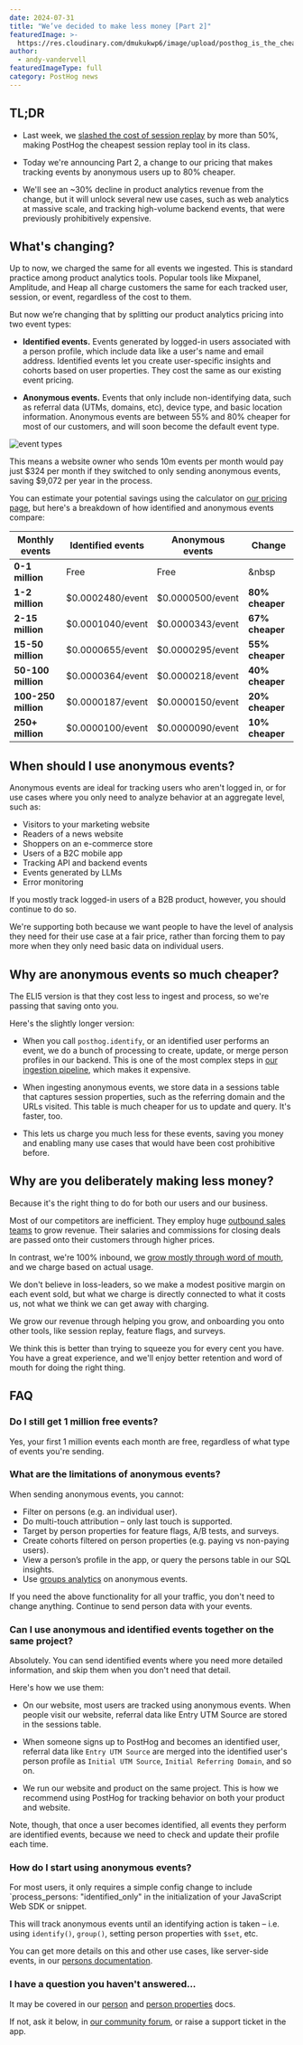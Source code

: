 ```yaml
---
date: 2024-07-31
title: "We’ve decided to make less money [Part 2]"
featuredImage: >-
  https://res.cloudinary.com/dmukukwp6/image/upload/posthog_is_the_cheapest_e77c4ea4a5.jpg
author:
  - andy-vandervell
featuredImageType: full
category: PostHog news
---
```


## TL;DR

- Last week, we [slashed the cost of session replay](/blog/session-replay-pricing) by more than 50%, making PostHog the cheapest session replay tool in its class.

- Today we're announcing Part 2, a change to our pricing that makes tracking events by anonymous users up to 80% cheaper.

- We'll see an ~30% decline in product analytics revenue from the change, but it will unlock several new use cases, such as web analytics at massive scale, and tracking high-volume backend events, that were previously prohibitively expensive.

## What's changing?

Up to now, we charged the same for all events we ingested. This is standard practice among product analytics tools. Popular tools like Mixpanel, Amplitude, and Heap all charge customers the same for each tracked user, session, or event, regardless of the cost to them.

But now we’re changing that by splitting our product analytics pricing into two event types:

- **Identified events.** Events generated by logged-in users associated with a person profile, which include data like a user's name and email address. Identified events let you create user-specific insights and cohorts based on user properties. They cost the same as our existing event pricing.

- **Anonymous events.** Events that only include non-identifying data, such as referral data (UTMs, domains, etc), device type, and basic location information. Anonymous events are between 55% and 80% cheaper for most of our customers, and will soon become the default event type.

![event types](https://res.cloudinary.com/dmukukwp6/image/upload/events_explained_0bccb88356.png)

This means a website owner who sends 10m events per month would pay just $324 per month if they switched to only sending anonymous events, saving $9,072 per year in the process.

You can estimate your potential savings using the calculator on [our pricing page](/pricing), but here's a breakdown of how identified and anonymous events compare:

| **Monthly events** | **Identified events** | **Anonymous events** | **Change** |
|--------------------|--------------------------|-----------------------------------|----------------|
| <strong class="text-15px">0-1 million</strong>      | Free | Free  | &nbsp |
| <strong class="text-15px">1-2 million</strong>      | <span class="text-[15px] font-semibold">$0.0002480</span><span class="text-sm opacity-70">/event</span> | <span class="text-[15px] font-semibold">$0.0000500</span><span class="text-sm opacity-70">/event</span>  | <strong class="text-green">80% cheaper</strong> |
| <strong class="text-15px">2-15 million</strong>     | <span class="text-[15px] font-semibold">$0.0001040</span><span class="text-sm opacity-70">/event</span> | <span class="text-[15px] font-semibold">$0.0000343</span><span class="text-sm opacity-70">/event</span>  | <strong class="text-green">67% cheaper</strong> |
| <strong class="text-15px">15-50 million</strong>    | <span class="text-[15px] font-semibold">$0.0000655</span><span class="text-sm opacity-70">/event</span>  | <span class="text-[15px] font-semibold">$0.0000295</span><span class="text-sm opacity-70">/event</span> | <strong class="text-green">55% cheaper</strong> |
| <strong class="text-15px">50-100 million</strong>   | <span class="text-[15px] font-semibold">$0.0000364</span><span class="text-sm opacity-70">/event</span>  | <span class="text-[15px] font-semibold">$0.0000218</span><span class="text-sm opacity-70">/event</span> | <strong class="text-green">40% cheaper</strong> |
| <strong class="text-15px">100-250 million</strong>  | <span class="text-[15px] font-semibold">$0.0000187</span><span class="text-sm opacity-70">/event</span>  | <span class="text-[15px] font-semibold">$0.0000150</span><span class="text-sm opacity-70">/event</span> | <strong class="text-green">20% cheaper</strong> |
| <strong class="text-15px">250+ million</strong>     | <span class="text-[15px] font-semibold">$0.0000100</span><span class="text-sm opacity-70">/event</span>  | <span class="text-[15px] font-semibold">$0.0000090</span><span class="text-sm opacity-70">/event</span> | <strong class="text-green">10% cheaper</strong> |

## When should I use anonymous events?
Anonymous events are ideal for tracking users who aren't logged in, or for use cases where you only need to analyze behavior at an aggregate level, such as:

- Visitors to your marketing website
- Readers of a news website
- Shoppers on an e-commerce store
- Users of a B2C mobile app
- Tracking API and backend events
- Events generated by LLMs
- Error monitoring

If you mostly track logged-in users of a B2B product, however, you should continue to do so. 

We're supporting both because we want people to have the level of analysis they need for their use case at a fair price, rather than forcing them to pay more when they only need basic data on individual users.

## Why are anonymous events so much cheaper?

The ELI5 version is that they cost less to ingest and process, so we're passing that saving onto you.

Here's the slightly longer version:

- When you call `posthog.identify`, or an identified user performs an event, we do a bunch of processing to create, update, or merge person profiles in our backend. This is one of the most complex steps in [our ingestion pipeline](/docs/how-posthog-works/ingestion-pipeline), which makes it expensive.

- When ingesting anonymous events, we store data in a sessions table that captures session properties, such as the referring domain and the URLs visited. This table is much cheaper for us to update and query. It's faster, too.  

- This lets us charge you much less for these events, saving you money and enabling many use cases that would have been cost prohibitive before.

## Why are you deliberately making less money?

Because it's the right thing to do for both our users and our business.

Most of our competitors are inefficient. They employ huge [outbound sales teams](/founders/negotiate-software-better) to grow revenue. Their salaries and commissions for closing deals are passed onto their customers through higher prices.

In contrast, we're 100% inbound, we [grow mostly through word of mouth](/handbook/how-we-get-users), and we charge based on actual usage. 

We don't believe in loss-leaders, so we make a modest positive margin on each event sold, but what we charge is directly connected to what it costs us, not what we think we can get away with charging.

We grow our revenue through helping you grow, and onboarding you onto other tools, like session replay, feature flags, and surveys.

We think this is better than trying to squeeze you for every cent you have. You have a great experience, and we'll enjoy better retention and word of mouth for doing the right thing.

## FAQ

### Do I still get 1 million free events?
Yes, your first 1 million events each month are free, regardless of what type of events you're sending.

### What are the limitations of anonymous events?

When sending anonymous events, you cannot:
- Filter on persons (e.g. an individual user).
- Do multi-touch attribution – only last touch is supported.
- Target by person properties for feature flags, A/B tests, and surveys.
- Create cohorts filtered on person properties (e.g. paying vs non-paying users).
- View a person’s profile in the app, or query the persons table in our SQL insights.
- Use [groups analytics](/docs/product-analytics/group-analytics) on anonymous events.

If you need the above functionality for all your traffic, you don't need to change anything. Continue to send person data with your events.

### Can I use anonymous and identified events together on the same project?

Absolutely. You can send identified events where you need more detailed information, and skip them when you don't need that detail.

Here's how we use them:

- On our website, most users are tracked using anonymous events. When people visit our website, referral data like Entry UTM Source are stored in the sessions table.

- When someone signs up to PostHog and becomes an identified user, referral data like `Entry UTM Source` are merged into the identified user's person profile as `Initial UTM Source`, `Initial Referring Domain`, and so on.

- We run our website and product on the same project. This is how we recommend using PostHog for tracking behavior on both your product and website.

Note, though, that once a user becomes identified, all events they perform are identified events, because we need to check and update their profile each time.

###  How do I start using anonymous events?

For most users, it only requires a simple config change to include `process_persons: "identified_only" in the initialization of your JavaScript Web SDK or snippet.

This will track anonymous events until an identifying action is taken – i.e. using `identify()`, `group()`, setting person properties with `$set`, etc.

You can get more details on this and other use cases, like server-side events, in our [persons documentation](/docs/data/persons).

### I have a question you haven't answered...

It may be covered in our [person](/docs/data/persons) and [person properties](/docs/product-analytics/person-properties) docs.

If not, ask it below, in [our community forum](/questions), or raise a support ticket in the app.
